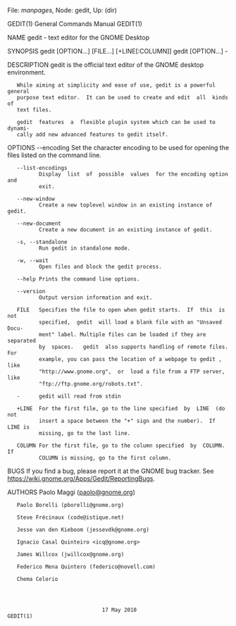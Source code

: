 File: *manpages*,  Node: gedit,  Up: (dir)

GEDIT(1)                    General Commands Manual                   GEDIT(1)



NAME
       gedit - text editor for the GNOME Desktop


SYNOPSIS
       gedit [OPTION...] [FILE...] [+LINE[:COLUMN]]
       gedit [OPTION...] -


DESCRIPTION
       gedit is the official text editor of the GNOME desktop environment.

       While aiming at simplicity and ease of use, gedit is a powerful general
       purpose text editor.  It can be used to create and edit  all  kinds  of
       text files.

       gedit  features  a  flexible plugin system which can be used to dynami‐
       cally add new advanced features to gedit itself.

OPTIONS
       --encoding
              Set the character encoding to be  used  for  opening  the  files
              listed on the command line.

       --list-encodings
              Display  list  of  possible  values  for the encoding option and
              exit.

       --new-window
              Create a new toplevel window in an existing instance of gedit.

       --new-document
              Create a new document in an existing instance of gedit.

       -s, --standalone
              Run gedit in standalone mode.

       -w, --wait
              Open files and block the gedit process.

       --help Prints the command line options.

       --version
              Output version information and exit.

       FILE   Specifies the file to open when gedit starts.  If  this  is  not
              specified,  gedit  will load a blank file with an "Unsaved Docu‐
              ment" label. Multiple files can be loaded if they are  separated
              by  spaces.   gedit  also supports handling of remote files. For
              example, you can pass the location of a webpage to gedit ,  like
              "http://www.gnome.org",  or  load a file from a FTP server, like
              "ftp://ftp.gnome.org/robots.txt".

       -      gedit will read from stdin

       +LINE  For the first file, go to the line specified  by  LINE  (do  not
              insert a space between the "+" sign and the number).  If LINE is
              missing, go to the last line.

       COLUMN For the first file, go to the column specified  by  COLUMN.   If
              COLUMN is missing, go to the first column.


BUGS
       If  you  find  a  bug,  please  report it at the GNOME bug tracker. See
       https://wiki.gnome.org/Apps/Gedit/ReportingBugs.

AUTHORS
       Paolo Maggi (paolo@gnome.org)

       Paolo Borelli (pborelli@gnome.org)

       Steve Frécinaux (code@istique.net)

       Jesse van den Kieboom (jessevdk@gnome.org)

       Ignacio Casal Quinteiro <icq@gnome.org>

       James Willcox (jwillcox@gnome.org)

       Federico Mena Quintero (federico@novell.com)

       Chema Celorio




                                  17 May 2010                         GEDIT(1)
